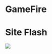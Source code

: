 # GameFire

# Site Flash

<img src="https://user-images.githubusercontent.com/119424172/205925612-f254ebae-56d7-4ada-8a59-626cbe3e447d.png">
